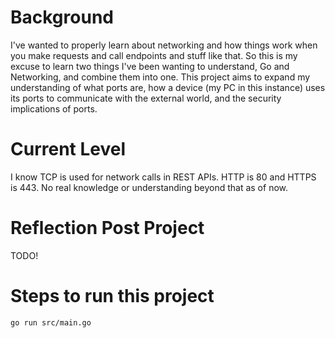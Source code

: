 # Background
I've wanted to properly learn about networking and how things work when you make requests and call endpoints and stuff like that. So this is my excuse to learn two things I've been wanting to understand, Go and Networking, and combine them into one. This project aims to expand my understanding of what ports are, how a device (my PC in this instance) uses its ports to communicate with the external world, and the security implications of ports.

# Current Level
I know TCP is used for network calls in REST APIs. HTTP is 80 and HTTPS is 443. No real knowledge or understanding beyond that as of now.

# Reflection Post Project
TODO!

# Steps to run this project
`go run src/main.go`
